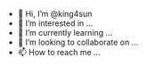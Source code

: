 - 👋 Hi, I’m @king4sun
- 👀 I’m interested in ...
- 🌱 I’m currently learning ...
- 💞️ I’m looking to collaborate on ...
- 📫 How to reach me ...

<!---
king4sun/king4sun is a ✨ special ✨ repository because its `README.md` (this file) appears on your GitHub profile.
You can click the Preview link to take a look at your changes.
--->

